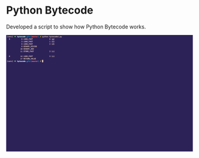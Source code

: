# Python Bytecode

Developed a script to show how Python Bytecode works. 

![Image of Bytecode](https://github.com/al11588/bytecode/blob/master/Screen%20Shot%202016-10-18%20at%2012.57.35%20PM.png?raw=true)
